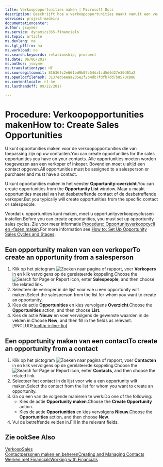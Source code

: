 ```yaml
---
title: Verkoopopportunities maken | Microsoft Docs
description: Beschrijft hoe u verkoopopportunities maakt vanuit een verkoper of contact in Financials.
services: project-madeira
documentationcenter: 
author: jswymer
ms.service: dynamics365-financials
ms.topic: article
ms.devlang: na
ms.tgt_pltfrm: na
ms.workload: na
ms.search.keywords: relationship, prospect
ms.date: 06/06/2017
ms.author: jswymer
ms.translationtype: HT
ms.sourcegitcommit: 81636fc2e661bd9b07c54da1cd5d0d27e30d01a2
ms.openlocfilehash: 3137ed6aeaa235e2f2b4db7fdfb7dd7b8570c886
ms.contentlocale: nl-be
ms.lasthandoff: 09/22/2017

---
```

# <a name="how-to-create-sales-opportunities"></a><span data-ttu-id="6d406-103">Procedure: Verkoopopportunities maken</span><span class="sxs-lookup"><span data-stu-id="6d406-103">How to: Create Sales Opportunities</span></span>
<span data-ttu-id="6d406-104">U kunt opportunities maken voor de verkoopopportunities die van toepassing zijn op uw contacten.</span><span class="sxs-lookup"><span data-stu-id="6d406-104">You can create opportunities for the sales opportunities you have on your contacts.</span></span> <span data-ttu-id="6d406-105">Alle opportunities moeten worden toegewezen aan een verkoper of inkoper. Bovendien moet u altijd een contact opgeven.</span><span class="sxs-lookup"><span data-stu-id="6d406-105">All opportunities must be assigned to a salesperson or purchaser and must have a contact.</span></span>

<span data-ttu-id="6d406-106">U kunt opportunities maken in het venster **Opportunity-overzicht**.</span><span class="sxs-lookup"><span data-stu-id="6d406-106">You can create opportunities from the **Opportunity List** window.</span></span> <span data-ttu-id="6d406-107">Maar u maakt opportunities meestal van het desbetreffende contact of de desbetreffende verkoper.</span><span class="sxs-lookup"><span data-stu-id="6d406-107">But you typically will create opportunities from the specific contact or salespeople.</span></span>

<span data-ttu-id="6d406-108">Voordat u opportunities kunt maken, moet u opportunityverkoopcyclussen instellen.</span><span class="sxs-lookup"><span data-stu-id="6d406-108">Before you can create opportunities, you must set up opportunity sales cycles.</span></span> <span data-ttu-id="6d406-109">Zie voor meer informatie [Procedure: Opportunityverkoopcycli en -fasen maken](marketing-how-setup-opportunity-sales-cycles-stages.md).</span><span class="sxs-lookup"><span data-stu-id="6d406-109">For more information see [How to: Set Up Opportunity Sales Cycles and Stages](marketing-how-setup-opportunity-sales-cycles-stages.md).</span></span>

## <a name="to-create-an-opportunity-from-a-salesperson"></a><span data-ttu-id="6d406-110">Een opportunity maken van een verkoper</span><span class="sxs-lookup"><span data-stu-id="6d406-110">To create an opportunity from a salesperson</span></span>
1. <span data-ttu-id="6d406-111">Klik op het pictogram ![Zoeken naar pagina of rapport](media/ui-search/search_small.png "pictogram Zoeken naar pagina of rapport"), voer **Verkopers** in en klik vervolgens op de gerelateerde koppeling.</span><span class="sxs-lookup"><span data-stu-id="6d406-111">Choose the ![Search for Page or Report](media/ui-search/search_small.png "Search for Page or Report icon") icon, enter **Salespeople**, and then choose the related link.</span></span>
2. <span data-ttu-id="6d406-112">Selecteer de verkoper in de lijst voor wie u een opportunity wilt maken.</span><span class="sxs-lookup"><span data-stu-id="6d406-112">Select the salesperson from the list for whom you want to create an opportunity.</span></span>
3. <span data-ttu-id="6d406-113">Kies de actie **Opportunities** en kies vervolgens **Overzicht**.</span><span class="sxs-lookup"><span data-stu-id="6d406-113">Choose the **Opportunities** action, and then choose **List**.</span></span>
4. <span data-ttu-id="6d406-114">Kies de actie **Nieuw** en voer vervolgens de gewenste waarden in de velden in.</span><span class="sxs-lookup"><span data-stu-id="6d406-114">Choose **New**, and then fill in the fields as relevant.</span></span> [!INCLUDE[tooltip-inline-tip](includes/tooltip-inline-tip_md.md)]  



## <a name="to-create-an-opportunity-from-a-contact"></a><span data-ttu-id="6d406-115">Een opportunity maken van een contact</span><span class="sxs-lookup"><span data-stu-id="6d406-115">To create an opportunity from a contact</span></span>
1. <span data-ttu-id="6d406-116">Klik op het pictogram ![Zoeken naar pagina of rapport](media/ui-search/search_small.png "pictogram Zoeken naar pagina of rapport"), voer **Contacten** in en klik vervolgens op de gerelateerde koppeling.</span><span class="sxs-lookup"><span data-stu-id="6d406-116">Choose the ![Search for Page or Report](media/ui-search/search_small.png "Search for Page or Report icon") icon, enter **Contacts**, and then choose the related link.</span></span>
2. <span data-ttu-id="6d406-117">Selecteer het contact in de lijst voor wie u een opportunity wilt maken.</span><span class="sxs-lookup"><span data-stu-id="6d406-117">Select the contact from the list for whom you want to create an opportunity.</span></span>
3. <span data-ttu-id="6d406-118">Ga op een van de volgende manieren te werk:</span><span class="sxs-lookup"><span data-stu-id="6d406-118">Do one of the following:</span></span>
   * <span data-ttu-id="6d406-119">Kies de actie **Opportunity maken**.</span><span class="sxs-lookup"><span data-stu-id="6d406-119">Choose the **Create Opportunity** action.</span></span>
   * <span data-ttu-id="6d406-120">Kies de actie **Opportunities** en kies vervolgens **Nieuw**.</span><span class="sxs-lookup"><span data-stu-id="6d406-120">Choose the  **Opportunities** action, and then choose **New**.</span></span>
4. <span data-ttu-id="6d406-121">Vul de betreffende velden in.</span><span class="sxs-lookup"><span data-stu-id="6d406-121">Fill in the relevant fields.</span></span>

## <a name="see-also"></a><span data-ttu-id="6d406-122">Zie ook</span><span class="sxs-lookup"><span data-stu-id="6d406-122">See Also</span></span>
[<span data-ttu-id="6d406-123">Verkoop</span><span class="sxs-lookup"><span data-stu-id="6d406-123">Sales</span></span>](sales-manage-sales.md)  
[<span data-ttu-id="6d406-124">Contactpersonen maken en beheren</span><span class="sxs-lookup"><span data-stu-id="6d406-124">Creating and Managing Contacts</span></span>](marketing-contacts.md)  
[<span data-ttu-id="6d406-125">Werken met Financials</span><span class="sxs-lookup"><span data-stu-id="6d406-125">Working with Financials</span></span>](ui-work-product.md)

